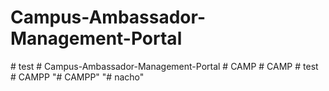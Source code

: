 # Campus-Ambassador-Management-Portal
#   t e s t  
 #   C a m p u s - A m b a s s a d o r - M a n a g e m e n t - P o r t a l  
 #   C A M P  
 #   C A M P  
 #   t e s t  
 #   C A M P P  
 "# CAMPP" 
"# nacho" 

